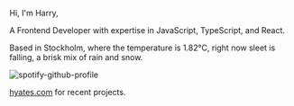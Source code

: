 Hi, I'm Harry,

A Frontend Developer with expertise in JavaScript, TypeScript, and React.

<!-- WEATHER_START -->
Based in Stockholm, where the temperature is 1.82°C, right now sleet is falling, a brisk mix of rain and snow.
<!-- WEATHER_END -->

<p align="left">
  <a>
    <img src="https://spotify-github-profile.vercel.app/api/view?uid=bigbello&cover_image=true&theme=natemoo-re&show_offline=true&background_color=121212&interchange=false&bar_color=53b14f&bar_color_cover=false" alt="spotify-github-profile">
  </a>
</p>

[hyates.com](http://hyates.com) for recent projects.




